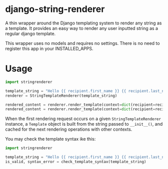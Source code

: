 # django-string-renderer
A thin wrapper around the Django templating system to render any string as a template. It provides an easy way to render any user inputted string as a regular django template.

This wrapper uses no models and requires no settings. There is no need to register this app in your INSTALLED_APPS.

# Usage

```python
import stringrenderer

template_string = "Hello {{ recipient.first_name }} {{ recipient.last_name }}!"
renderer = StringTemplateRenderer(template_string)

rendered_content = renderer.render_template(context=dict(recipient=recipient_1), request=request)
rendered_content = renderer.render_template(context=dict(recipient=recipient_2), request=None)
```

When the first rendering request occurs on a given `StringTemplateRenderer` instance, a `Template` object is built from the string passed to `__init__()`, and cached for the next rendering operations with other contexts.

You may check the template syntax ike this:
```python
import stringrenderer

template_string = "Hello {{ recipient.first_name }} {{ recipient.last_name }}!"
is_valid, syntax_error = check_template_syntax(template_string)
```